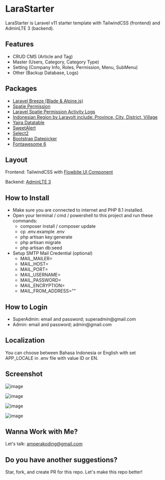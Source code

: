 <h1>LaraStarter</h1>
LaraStarter is Laravel v11 starter template with TailwindCSS (frontend) and AdminLTE 3 (backend). 

<h2>Features</h2>
<ul>
  <li>CRUD CMS (Article and Tag)</li>
  <li>Master (Users, Category, Category Type)</li>
  <li>Setting (Company Info, Roles, Permission, Menu, SubMenu)</li>
  <li>Other (Backup Database, Logs)</li>
</ul>

<h2>Packages</h2>
<ul>
    <li><a href="https://laravel.com/docs/11.x/starter-kits#laravel-breeze">Laravel Breeze (Blade & Alpine.js)</a></li>
    <li><a href="https://spatie.be/docs/laravel-permission/v6/introduction">Spatie Permission</a></li>
    <li><a href="https://spatie.be/docs/laravel-activitylog/v4/introduction">Laravel Spatie Permission Activity Logs</a></li>
    <li><a href="https://github.com/laravolt/indonesia">Indonesian Region by Laravolt include: Province, City, District, Village</a></li>
    <li><a href="https://yajrabox.com/docs/laravel-datatables">Yajra Datatable</a></li>
    <li><a href="https://realrashid.github.io/sweet-alert/">SweetAlert</a></li>
    <li><a href="https://select2.org/">Select2</a></li>
    <li><a href="https://bootstrap-datepicker.readthedocs.io/en/latest/">Bootstrap Datepicker</a></li>
    <li><a href="https://fontawesome.com/">Fontawesome 6</a></li>
</ul>

<h2>Layout</h2>
Frontend: TailwindCSS with <a href="https://flowbite.com/">Flowbite UI Component</a>

Backend: <a href="https://adminlte.io/themes/v3">AdminLTE 3</a>

<h2>How to Install</h2>
<ul>
    <li>Make sure you are connected to internet and PHP 8.1 installed.</li>
    <li>Open your terminal / cmd / powershell to this project and run these commands:
        <ul>
            <li>composer install / composer update</li>
            <li>cp .env.example .env</li>
            <li>php artisan key:generate</li>
            <li>php artisan migrate</li>
            <li>php artisan db:seed</li>
        </ul>
    </li>
    <li>Setup SMTP Mail Credential (optional)
        <ul>
            <li>MAIL_MAILER=</li>
            <li>MAIL_HOST=</li>
            <li>MAIL_PORT=</li>
            <li>MAIL_USERNAME=</li>
            <li>MAIL_PASSWORD=</li>
            <li>MAIL_ENCRYPTION=</li>
            <li>MAIL_FROM_ADDRESS=""</li>
        </ul>
    </li>
</ul>

<h2>How to Login</h2>
<ul>
    <li>SuperAdmin: email and password; superadmin@gmail.com</li>
    <li>Admin: email and password; admin@gmail.com</li>
</ul>

<h2>Localization</h2>
You can choose between Bahasa Indonesia or English with set APP_LOCALE in .env file with value ID or EN.

<h2>Screenshot</h2>

![image](https://github.com/user-attachments/assets/76fe0e78-ce99-45b4-b39f-a8542c625124)

![image](https://github.com/user-attachments/assets/e2a0fd76-e7da-4e15-ae12-59a7c282eb52)

![image](https://github.com/user-attachments/assets/0d527f07-f0fe-4ee2-82fc-fccbfa29b80d)

![image](https://github.com/user-attachments/assets/37a5b13c-4d6c-4672-8ed0-05eb5ab5a653)

<h2>Wanna Work with Me?</h2>
Let's talk: <a href="mailto: amperakoding@gmail.com">amperakoding@gmail.com</a>

<h2>Do you have another suggestions?</h2>
Star, fork, and create PR for this repo. Let's make this repo better!
